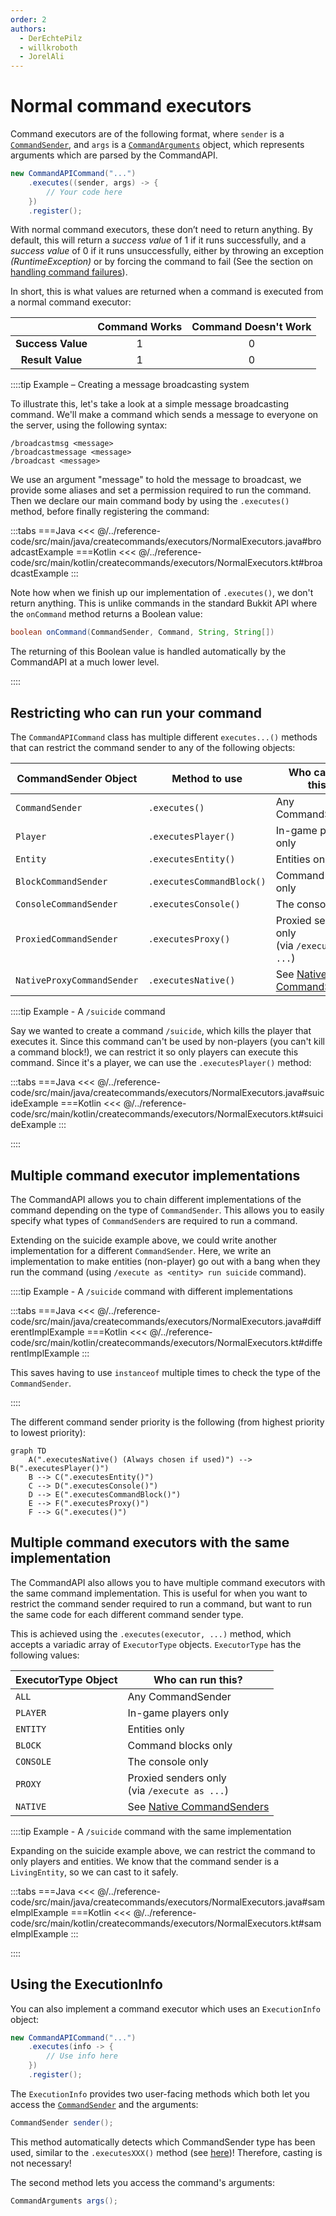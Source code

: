 ```yaml
---
order: 2
authors:
  - DerEchtePilz
  - willkroboth
  - JorelAli
---
```


# Normal command executors

Command executors are of the following format, where `sender` is a [`CommandSender`](https://hub.spigotmc.org/javadocs/bukkit/org/bukkit/command/CommandSender.html), and `args` is a [`CommandArguments`](../arguments/command-arguments) object, which represents arguments which are parsed by the CommandAPI.

```java
new CommandAPICommand("...")
    .executes((sender, args) -> {
        // Your code here  
    })
    .register();
```

With normal command executors, these don’t need to return anything. By default, this will return a _success value_ of 1 if it runs successfully, and a _success value_ of 0 if it runs unsuccessfully, either by throwing an exception _(RuntimeException)_ or by forcing the command to fail (See the section on [handling command failures](./handle-failures)).

In short, this is what values are returned when a command is executed from a normal command executor:

|                   | Command Works | Command Doesn't Work |
|:-----------------:|:-------------:|:--------------------:|
| **Success Value** |       1       |          0           |
| **Result Value**  |       1       |          0           |

::::tip Example – Creating a message broadcasting system

To illustrate this, let's take a look at a simple message broadcasting command. We'll make a command which sends a message to everyone on the server, using the following syntax:

```mccmd
/broadcastmsg <message>
/broadcastmessage <message>
/broadcast <message>
```

We use an argument "message" to hold the message to broadcast, we provide some aliases and set a permission required to run the command. Then we declare our main command body by using the `.executes()` method, before finally registering the command:

:::tabs
===Java
<<< @/../reference-code/src/main/java/createcommands/executors/NormalExecutors.java#broadcastExample
===Kotlin
<<< @/../reference-code/src/main/kotlin/createcommands/executors/NormalExecutors.kt#broadcastExample
:::

Note how when we finish up our implementation of `.executes()`, we don't return anything. This is unlike commands in the standard Bukkit API where the `onCommand` method returns a Boolean value:

```java
boolean onCommand(CommandSender, Command, String, String[])
```

The returning of this Boolean value is handled automatically by the CommandAPI at a much lower level.

::::

## Restricting who can run your command

The `CommandAPICommand` class has multiple different `executes...()` methods that can restrict the command sender to any of the following objects:

| CommandSender Object       | Method to use             | Who can run this?                                 |
|----------------------------|---------------------------|---------------------------------------------------|
| `CommandSender`            | `.executes()`             | Any CommandSender                                 |
| `Player`                   | `.executesPlayer()`       | In-game players only                              |
| `Entity`                   | `.executesEntity()`       | Entities only                                     |
| `BlockCommandSender`       | `.executesCommandBlock()` | Command blocks only                               |
| `ConsoleCommandSender`     | `.executesConsole()`      | The console only                                  |
| `ProxiedCommandSender`     | `.executesProxy()`        | Proxied senders only<br />(via `/execute as ...`) |
| `NativeProxyCommandSender` | `.executesNative()`       | See [Native CommandSenders](./native-sender)      |

::::tip Example - A `/suicide` command

Say we wanted to create a command `/suicide`, which kills the player that executes it. Since this command can't be used by non-players (you can't kill a command block!), we can restrict it so only players can execute this command. Since it's a player, we can use the `.executesPlayer()` method:

:::tabs
===Java
<<< @/../reference-code/src/main/java/createcommands/executors/NormalExecutors.java#suicideExample
===Kotlin
<<< @/../reference-code/src/main/kotlin/createcommands/executors/NormalExecutors.kt#suicideExample
:::

::::

## Multiple command executor implementations

The CommandAPI allows you to chain different implementations of the command depending on the type of `CommandSender`. This allows you to easily specify what types of `CommandSender`s are required to run a command.

Extending on the suicide example above, we could write another implementation for a different `CommandSender`. Here, we write an implementation to make entities (non-player) go out with a bang when they run the command (using `/execute as <entity> run suicide` command).

::::tip Example - A `/suicide` command with different implementations

:::tabs
===Java
<<< @/../reference-code/src/main/java/createcommands/executors/NormalExecutors.java#differentImplExample
===Kotlin
<<< @/../reference-code/src/main/kotlin/createcommands/executors/NormalExecutors.kt#differentImplExample
:::

This saves having to use `instanceof` multiple times to check the type of the `CommandSender`.

::::

The different command sender priority is the following (from highest priority to lowest priority):

```mermaid
graph TD
    A(".executesNative() (Always chosen if used)") --> B(".executesPlayer()")
    B --> C(".executesEntity()")
    C --> D(".executesConsole()")
    D --> E(".executesCommandBlock()")
    E --> F(".executesProxy()")
    F --> G(".executes()")
```

## Multiple command executors with the same implementation

The CommandAPI also allows you to have multiple command executors with the same command implementation. This is useful for when you want to restrict the command sender required to run a command, but want to run the same code for each different command sender type.

This is achieved using the `.executes(executor, ...)` method, which accepts a variadic array of `ExecutorType` objects. `ExecutorType` has the following values:

| ExecutorType Object | Who can run this?                                 |
|---------------------|---------------------------------------------------|
| `ALL`               | Any CommandSender                                 |
| `PLAYER`            | In-game players only                              |
| `ENTITY`            | Entities only                                     |
| `BLOCK`             | Command blocks only                               |
| `CONSOLE`           | The console only                                  |
| `PROXY`             | Proxied senders only<br />(via `/execute as ...`) |
| `NATIVE`            | See [Native CommandSenders](./native-sender)      |

::::tip Example - A `/suicide` command with the same implementation

Expanding on the suicide example above, we can restrict the command to only players and entities. We know that the command sender is a `LivingEntity`, so we can cast to it safely.

:::tabs
===Java
<<< @/../reference-code/src/main/java/createcommands/executors/NormalExecutors.java#sameImplExample
===Kotlin
<<< @/../reference-code/src/main/kotlin/createcommands/executors/NormalExecutors.kt#sameImplExample
:::

::::

## Using the ExecutionInfo

You can also implement a command executor which uses an `ExecutionInfo` object:

```java
new CommandAPICommand("...")
    .executes(info -> {
        // Use info here
    })
    .register();
```

The `ExecutionInfo` provides two user-facing methods which both let you access the [`CommandSender`](https://hub.spigotmc.org/javadocs/bukkit/org/bukkit/command/CommandSender.html) and the arguments:

```java
CommandSender sender();
```

This method automatically detects which CommandSender type has been used, similar to the `.executesXXX()` method (see [here](./normal-executors#restricting-who-can-run-your-command))! Therefore, casting is not necessary!

The second method lets you access the command's arguments:

```java
CommandArguments args();
```